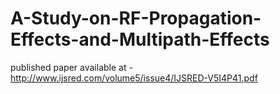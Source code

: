 # A-Study-on-RF-Propagation-Effects-and-Multipath-Effects

published paper available at - http://www.ijsred.com/volume5/issue4/IJSRED-V5I4P41.pdf 
